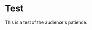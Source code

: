 <script>
  import Example from '$lib/Example.svelte.md'
</script>

# Test

This is a test of the audience's patience.

<Example />

